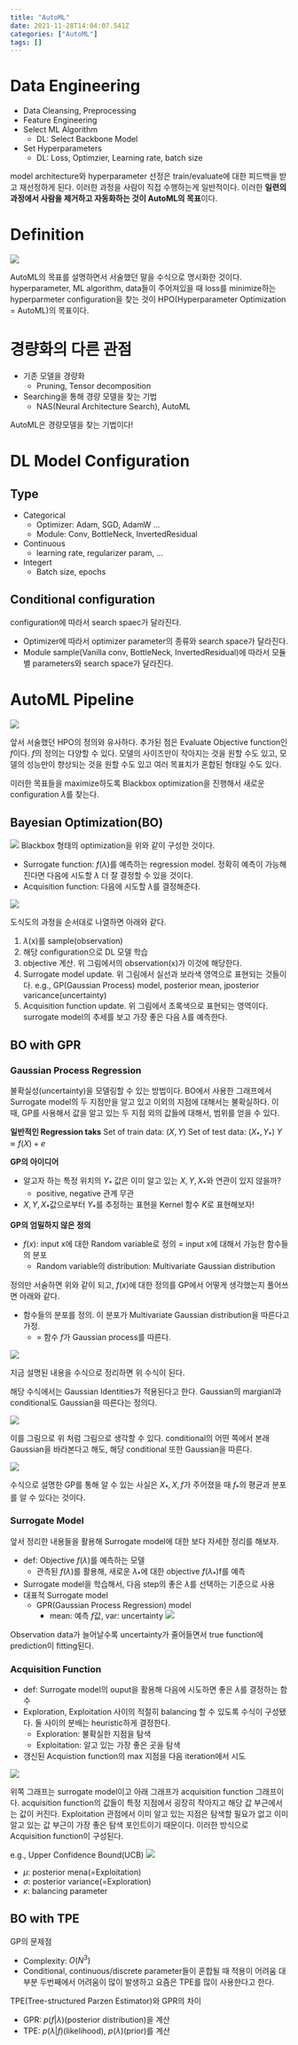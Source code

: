 ```yaml
---
title: "AutoML"
date: 2021-11-28T14:04:07.541Z
categories: ["AutoML"]
tags: []
---
```

# Data Engineering
- Data Cleansing, Preprocessing
- Feature Engineering
- Select ML Algorithm
  - DL: Select Backbone Model
- Set Hyperparameters
  - DL: Loss, Optimzier, Learning rate, batch size
  
model architecture와 hyperparameter 선정은 train/evaluate에 대한 피드백을 받고 재선정하게 된다. 이러한 과정을 사람이 직접 수행하는게 일반적이다. 이러한 **일련의 과정에서 사람을 제거하고 자동화하는 것이 AutoML의 목표**이다. 

# Definition
![](/assets/images/AutoML/c709429f-c82a-46cc-aca3-172048a97b06-image.png)

AutoML의 목표를 설명하면서 서술했던 말을 수식으로 명시화한 것이다. hyperparameter, ML algorithm, data들이 주어져있을 때 loss를 minimize하는 hyperparmeter configuration을 찾는 것이 HPO(Hyperparameter Optimization = AutoML)의 목표이다.
# 경량화의 다른 관점
- 기존 모델을 경량화
  - Pruning, Tensor decomposition
- Searching을 통해 경량 모델을 찾는 기법
  - NAS(Neural Architecture Search), AutoML

AutoML은 경량모델을 찾는 기법이다!

# DL Model Configuration
## Type
- Categorical
  - Optimizer: Adam, SGD, AdamW ...
  - Module: Conv, BottleNeck, InvertedResidual
- Continuous
  - learning rate, regularizer param, ...
- Integert
  - Batch size, epochs
## Conditional configuration
configuration에 따라서 search spaec가 달라진다.
- Optimizer에 따라서 optimizer parameter의 종류와 search space가 달라진다.
- Module sample(Vanilla conv, BottleNeck, InvertedResidual)에 따라서 모듈별 parameters와 search space가 달라진다.

# AutoML Pipeline
![](/assets/images/AutoML/4e0effce-99dd-413c-b474-31e9f6f77669-image.png)

앞서 서술했던 HPO의 정의와 유사하다. 추가된 점은 Evaluate Objective function인 $f$이다. $f$의 정의는 다양할 수 있다. 모델의 사이즈만이 작아지는 것을 원할 수도 있고, 모델의 성능만이 향상되는 것을 원할 수도 있고 여러 목표치가 혼합된 형태일 수도 있다. 

이러한 목표들을 maximize하도록 Blackbox optimization을 진행해서 새로운 configuration $\lambda$를 찾는다.

## Bayesian Optimization(BO)
![](/assets/images/AutoML/e6044436-2a99-4974-9cbf-d7d021e98a03-image.png)
Blackbox 형태의 optimization을 위와 같이 구성한 것이다.
- Surrogate function: $f(\lambda)$를 예측하는 regression model. 정확히 예측이 가능해진다면 다음에 시도할 $\lambda$ 더 잘 결정할 수 있을 것이다. 
- Acquisition function: 다음에 시도할 $\lambda$를 결정해준다.

![](/assets/images/AutoML/7466b990-ae50-47da-bf3a-61e8b29d4f07-image.png)

도식도의 과정을 순서대로 나열하면 아래와 같다.
1. $\lambda$(x)를 sample(observation)
2. 해당 configuration으로 DL 모델 학습
3. objective 계산. 위 그림에서의 observation(x)가 이것에 해당한다. 
4. Surrogate model update. 위 그림에서 실선과 보라색 영역으로 표현되는 것들이다.
e.g., GP(Gaussian Process) model, posterior mean, jposterior varicance(uncertainty)
5. Acquisition function update. 위 그림에서 초록색으로 표현되는 영역이다. surrogate model의 추세를 보고 가장 좋은 다음 $\lambda$를 예측한다.

## BO with GPR
### Gaussian Process Regression
불확실성(uncertainty)을 모델링할 수 있는 방법이다.
BO에서 사용한 그래프에서 Surrogate model의 두 지점만을 알고 있고 이외의 지점에 대해서는 불확실하다. 이 때, GP를 사용해서 값을 알고 있는 두 지점 외의 값들에 대해서, 범위를 얻을 수 있다. 

**일반적인 Regression taks**
Set of train data: $(X,Y)$
Set of test data: $(X_*,Y_*)$
$Y\approx f(X) + e$

**GP의 아이디어**
- 알고자 하는 특정 위치의 $Y_*$ 값은 이미 알고 있는 $X,Y,X_*$와 연관이 있지 않을까?
  - positive, negative 관계 무관
- $X,Y,X_*$값으로부터 $Y_*$를 추정하는 표현을 Kernel 함수 $K$로 표현해보자!

**GP의 엄밀하지 않은 정의**
- $f(x)$: input x에 대한 Random variable로 정의 = input x에 대해서 가능한 함수들의 분포
  - Random variable의 distribution: Multivariate Gaussian distribution
  
  
정의만 서술하면 위와 같이 되고, $f(x)$에 대한 정의를 GP에서 어떻게 생각했는지 풀어쓰면 아래와 같다.
- 함수들의 분포를 정의. 이 분포가 Multivariate Gaussian distribution을 따른다고 가정.
  - = 함수 $f$가 Gaussian process를 따른다.

![](/assets/images/AutoML/06004562-7d84-4f7c-b8bb-2f71f41f3bc9-image.png)

지금 설명된 내용을 수식으로 정리하면 위 수식이 된다.

해당 수식에서는 Gaussian Identities가 적용된다고 한다. Gaussian의 margianl과 conditional도 Gaussian을 따른다는 정의다. 

![](/assets/images/AutoML/c288cc86-12a9-4728-aa33-dcb2f1c33baa-image.png)

이를 그림으로 위 처럼 그림으로 생각할 수 있다. conditional의 어떤 쪽에서 본래 Gaussian을 바라본다고 해도, 해당 conditional 또한 Gaussian을 따른다.

![](/assets/images/AutoML/792192ff-9b10-499c-a8e3-50b981d75613-image.png)

수식으로 설명한 GP를 통해 알 수 있는 사실은 $X_*, X, f$가 주어졌을 때 $f_*$의 평균과 분포를 알 수 있다는 것이다. 

### Surrogate Model
앞서 정리한 내용들을 활용해 Surrogate model에 대한 보다 자세한 정리를 해보자.
- def: Objective $f(\lambda)$를 예측하는 모델
  - 관측된 $f(\lambda)$를 활용해, 새로운 $\lambda_*$에 대한 objective $f(\lambda_*)$f를 예측
- Surrogate model을 학습해서, 다음 step의 좋은 $\lambda$를 선택하는 기준으로 사용
- 대표적 Surrogate model
  - GPR(Gaussian Process Regression) model
    - mean: 예측 $f$값, var: uncertainty
![](/assets/images/AutoML/4e494f00-3a4c-49a2-877e-03ace678afc9-image.png)

Observation data가 늘어날수록 uncertainty가 줄어들면서 true function에 prediction이 fitting된다.

### Acquisition Function
- def: Surrogate model의 ouput을 활용해 다음에 시도하면 좋은 $\lambda$를 결정하는 함수
- Exploration, Exploitation 사이의 적절히 balancing 할 수 있도록 수식이 구성됐다. 둘 사이의 분배는 heuristic하게 결정한다.
  - Exploration: 불확실한 지점을 탐색
  - Exploitation: 알고 있는 가장 좋은 곳을 탐색
- 갱신된 Acquistion function의 max 지점을 다음 iteration에서 시도

![](/assets/images/AutoML/bace74cd-fdbc-458a-a980-88d6a422adb0-image.png)

위쪽 그래프는 surrogate model이고 아래 그래프가 acquisition function 그래프이다. acquisition function의 값들이 특정 지점에서 굉장히 작아지고 해당 값 부근에서는 값이 커진다. Exploitation 관점에서 이미 알고 있는 지점은 탐색할 필요가 없고 이미 알고 있는 값 부근이 가장 좋은 탐색 포인트이기 때문이다. 
이러한 방식으로 Acquisition function이 구성된다.

e.g., Upper Confidence Bound(UCB)
![](/assets/images/AutoML/84760fe8-e4ee-4368-9342-30c9fead5d4c-image.png)
- $\mu$: posterior mena(=Exploitation)
- $\sigma$: posterior variance(=Exploration)
- $\kappa$: balancing parameter

## BO with TPE
GP의 문제점
- Complexity: $O(N^3)$
- Conditional, continuous/discrete parameter들이 혼합될 때 적용이 어려움
대부분 두번째에서 어려움이 많이 발생하고 요즘은 TPE를 많이 사용한다고 한다.

TPE(Tree-structured Parzen Estimator)와 GPR의 차이
- GPR: $p(f|\lambda)$(posterior distribution)을 계산
- TPE: $p(\lambda|f)$(likelihood), $p(\lambda)$(prior)를 계산
